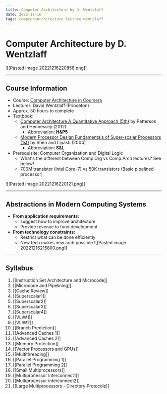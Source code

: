 ```yaml
---
title: Computer Architecture by D. Wentzlaff
date: 2022-12-16
tags: comptureArchitecture lecture wentzlaff
---
```


# Computer Architecture by D. Wentzlaff

![[Pasted image 20221216220858.png]]

---

## Course Information

- Course: [Computer Architecture in Coursera](https://www.coursera.org/learn/comparch)
- Lecturer: David Wentzlaff (Princeton)
- Approx. 50 hours to complete
- Textbook:
	- [Computer Architecture A Quantitative Approach (5th)](http://acs.pub.ro/~cpop/SMPA/Computer%20Architecture%20A%20Quantitative%20Approach%20(5th%20edition).pdf) by Patterson and Hennessey (2012)
		- Abbreviation: **H&P5**
	- [Modern Processor Design Fundamentals of Super-scalar Processors (1st)](http://acs.pub.ro/~cpop/SMPA/Modern%20Processor%20Design_%20Fundamentals%20of%20Superscalar%20Processors%20(%20PDFDrive%20).pdf) by Shen and Lipasti (2004)
		- Abbreviation: **S&L**
- Prerequisite: Computer Organization and Digital Logic
	- What's the different between Comp.Org vs Comp.Arch lectures? See below!
	- 700M transistor (Intel Core i7) vs 50K transistors (Basic pipelined processor)

![[Pasted image 20221216220121.png]]

---

## Abstractions in Modern Computing Systems

- **From application requirements:**
	- suggest how to improve architecture
	- Provide revenue to fund development
- **From technology constraints:**
	- Restrict what can be done efficiently
	- New tech makes new arch possible
![[Pasted image 20221216215800.png]]

---

## Syllabus

1. [[Instruction Set Architecture and Microcode]]
2. [[Microcode and Pipelining]]
3. [[Cache Review]]
4. [[Superscalar1]]
5. [[Superscalar2]]
6. [[Superscalar3]]
7. [[Superscalar4]]
8. [[VLIW1]]
9. [[VLIW2]]
10. [[Branch Prediction]]
11. [[Advanced Caches 1]]
12. [[Advanced Caches 2]]
13. [[Memory Protection]]
14. [[Vector Processors and GPUs]]
15. [[Multithreading]]
16. [[Parallel Programming 1]]
17. [[Parallel Programming 2]]
18. [[Small Multiprocessors]]
19. [[Multiprocessor Interconnect1]]
20. [[Multiprocessor interconnect2]]
21. [[Large Multiprocessors - Directory Protocols]]


